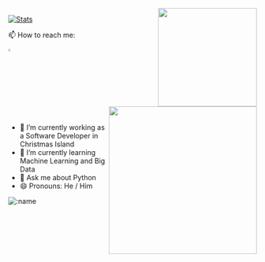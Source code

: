 <img align='right' src="https://media.giphy.com/media/M9gbBd9nbDrOTu1Mqx/giphy.gif" width="200">

 [![Stats](https://github-readme-stats.vercel.app/api?username=rokate&show_icons=true&theme=merko)](https://github-readme-stats.vercel.app/api?username=rokate&show_icons=true&theme=merko)
 
 

<img align='right' src="https://i.ibb.co/tXpDqJ1/image.jpg" width="300">

📫 How to reach me:   

<a href="mailto:rokate1990@gmail.com"> <img src="https://img.icons8.com/fluent/48/000000/gmail.png" width="3.5%"/> </a>
  - 🔭 I’m currently working as a Software Developer in Christmas Island
  - 🌱 I’m currently learning Machine Learning and Big Data
  - 💬 Ask me about Python
  - 😄 Pronouns: He / Him
  
 ![:name](https://count.getloli.com/get/@rokate?theme=gelbooru-h)

